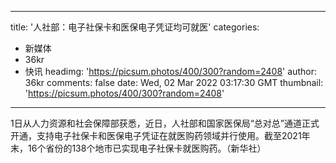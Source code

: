 
---
title: '人社部：电子社保卡和医保电子凭证均可就医'
categories: 
 - 新媒体
 - 36kr
 - 快讯
headimg: 'https://picsum.photos/400/300?random=2408'
author: 36kr
comments: false
date: Wed, 02 Mar 2022 03:17:30 GMT
thumbnail: 'https://picsum.photos/400/300?random=2408'
---

<div>   
1日从人力资源和社会保障部获悉，近日，人社部和国家医保局“总对总”通道正式开通，支持电子社保卡和医保电子凭证在就医购药领域并行使用。截至2021年末，16个省份的138个地市已实现电子社保卡就医购药。（新华社）  
</div>
            